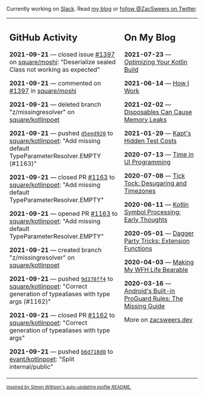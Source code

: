 Currently working on [Slack](https://slack.com/). Read [my blog](https://zacsweers.dev/) or [follow @ZacSweers on Twitter](https://twitter.com/ZacSweers).

<table><tr><td valign="top" width="60%">

## GitHub Activity
<!-- githubActivity starts -->
**2021-09-21** — closed issue [#1397](https://api.github.com/repos/square/moshi/issues/1397) on [square/moshi](https://api.github.com/repos/square/moshi): "Deserialize sealed Class not working as expected"

**2021-09-21** — commented on [#1397](https://github.com/square/moshi/issues/1397#issuecomment-924089216) in [square/moshi](https://api.github.com/repos/square/moshi)

**2021-09-21** — deleted branch "z/missingresolver" on [square/kotlinpoet](https://api.github.com/repos/square/kotlinpoet)

**2021-09-21** — pushed [`d5eed920`](https://github.com/square/kotlinpoet/commit/d5eed920c7ca5cb12a3e8e83df5fbd299ea593f9) to [square/kotlinpoet](https://api.github.com/repos/square/kotlinpoet): "Add missing default TypeParameterResolver.EMPTY (#1163)"

**2021-09-21** — closed PR [#1163](https://api.github.com/repos/square/kotlinpoet/pulls/1163) to [square/kotlinpoet](https://api.github.com/repos/square/kotlinpoet): "Add missing default TypeParameterResolver.EMPTY"

**2021-09-21** — opened PR [#1163](https://api.github.com/repos/square/kotlinpoet/pulls/1163) to [square/kotlinpoet](https://api.github.com/repos/square/kotlinpoet): "Add missing default TypeParameterResolver.EMPTY"

**2021-09-21** — created branch "z/missingresolver" on [square/kotlinpoet](https://api.github.com/repos/square/kotlinpoet)

**2021-09-21** — pushed [`9d378ff4`](https://github.com/square/kotlinpoet/commit/9d378ff431ff68d5300c5829e85602f3d1ff3eb8) to [square/kotlinpoet](https://api.github.com/repos/square/kotlinpoet): "Correct generation of typealiases with type args (#1162)"

**2021-09-21** — closed PR [#1162](https://api.github.com/repos/square/kotlinpoet/pulls/1162) to [square/kotlinpoet](https://api.github.com/repos/square/kotlinpoet): "Correct generation of typealiases with type args"

**2021-09-21** — pushed [`b6d718d0`](https://github.com/evant/kotlinpoet/commit/b6d718d0952c55cc91ad1f6decbb87e610906966) to [evant/kotlinpoet](https://api.github.com/repos/evant/kotlinpoet): "Split internal/public"
<!-- githubActivity ends -->
</td><td valign="top" width="40%">

## On My Blog
<!-- blog starts -->
**2021-07-23** — [Optimizing Your Kotlin Build](https://www.zacsweers.dev/optimizing-your-kotlin-build/)

**2021-06-14** — [How I Work](https://www.zacsweers.dev/how-i-work/)

**2021-02-02** — [Disposables Can Cause Memory Leaks](https://www.zacsweers.dev/disposables-can-cause-memory-leaks/)

**2021-01-29** — [Kapt's Hidden Test Costs](https://www.zacsweers.dev/kapts-hidden-test-costs/)

**2020-07-13** — [Time in UI Programming](https://www.zacsweers.dev/time-in-ui/)

**2020-07-08** — [Tick Tock: Desugaring and Timezones](https://www.zacsweers.dev/ticktock-desugaring-timezones/)

**2020-06-11** — [Kotlin Symbol Processing: Early Thoughts](https://www.zacsweers.dev/kotlin-symbol-processor-early-thoughts/)

**2020-05-01** — [Dagger Party Tricks: Extension Functions](https://www.zacsweers.dev/dagger-party-tricks-extension-functions/)

**2020-04-03** — [Making My WFH Life Bearable](https://www.zacsweers.dev/making-wfh-life-bearable/)

**2020-03-16** — [Android's Built-in ProGuard Rules: The Missing Guide](https://www.zacsweers.dev/android-proguard-rules/)
<!-- blog ends -->
More on [zacsweers.dev](https://zacsweers.dev/)
</td></tr></table>

<sub><a href="https://simonwillison.net/2020/Jul/10/self-updating-profile-readme/">Inspired by Simon Willison's auto-updating profile README.</a></sub>